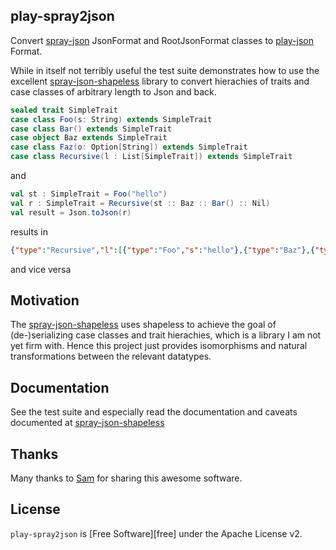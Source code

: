 ## play-spray2json

Convert [spray-json](https://github.com/spray/spray-json/) JsonFormat and RootJsonFormat classes to [play-json](https://www.playframework.com/documentation/2.3.x/ScalaJson) Format.

While in itself not terribly useful the test suite demonstrates how to use the excellent [spray-json-shapeless](https://github.com/fommil/spray-json-shapeless) library to convert hierachies of traits and case classes of arbitrary length to Json and back.

```scala
sealed trait SimpleTrait
case class Foo(s: String) extends SimpleTrait
case class Bar() extends SimpleTrait
case object Baz extends SimpleTrait
case class Faz(o: Option[String]) extends SimpleTrait
case class Recursive(l : List[SimpleTrait]) extends SimpleTrait
 ```
 
 and
 
 ```scala
 val st : SimpleTrait = Foo("hello")
 val r : SimpleTrait = Recursive(st :: Baz :: Bar() :: Nil)
 val result = Json.toJson(r)
 ```
 
 results in 
 
 ```json
 {"type":"Recursive","l":[{"type":"Foo","s":"hello"},{"type":"Baz"},{"type":"Bar"}]}
 ```
 
 and vice versa
 
 ## Motivation
 
The [spray-json-shapeless](https://github.com/fommil/spray-json-shapeless) uses shapeless to achieve the goal of (de-)serializing case classes and trait hierachies, which is a library I am not yet firm with. Hence this project just provides isomorphisms and natural transformations between the relevant datatypes.

## Documentation

See the test suite and especially read the documentation and caveats documented at [spray-json-shapeless](https://github.com/fommil/spray-json-shapeless)

## Thanks

Many thanks to [Sam](https://github.com/fommil) for sharing this awesome software.
 

 
 ## License

`play-spray2json` is [Free Software][free] under the Apache License v2.

 
 
 

